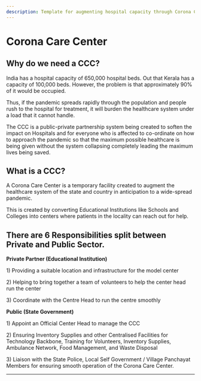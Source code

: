 ```yaml
---
description: Template for augmenting hospital capacity through Corona Care Centers (CCC)
---
```


# Corona Care Center

## Why do we need a CCC?

India has a hospital capacity of 650,000 hospital beds. Out that Kerala has a capacity of 100,000 beds. However, the problem is that approximately 90% of it would be occupied.   
  
Thus, if the pandemic spreads rapidly through the population and people rush to the hospital for treatment, it will burden the healthcare system under a load that it cannot handle.  
  
The CCC is a public-private partnership system being created to soften the impact on Hospitals and for everyone who is affected to co-ordinate on how to approach the pandemic so that the maximum possible healthcare is being given without the system collapsing completely leading the maximum lives being saved.

## What is a CCC? 

A Corona Care Center is a temporary facility created to augment the healthcare system of the state and country in anticipation to a wide-spread pandemic.   
  
This is created by converting Educational Institutions like Schools and Colleges into centers where patients in the locality can reach out for help.  
  


## There are 6 Responsibilities split between Private and Public Sector.

  
**Private Partner \(Educational Institution\)**  
  
1\) Providing a suitable location and infrastructure for the model center 

2\) Helping to bring together a team of volunteers to help the center head run the center 

3\) Coordinate with the Centre Head to run the centre smoothly   


**Public \(State Government\)**

1\) Appoint an Official Center Head to manage the CCC   
  
2\) Ensuring Inventory Supplies and other Centralised Facilities for Technology Backbone, Training for Volunteers, Inventory Supplies, Ambulance Network, Food Management, and Waste Disposal

3\) Liaison with the State Police, Local Self Government / Village Panchayat Members for ensuring smooth operation of the Corona Care Center.

  
****

## 

